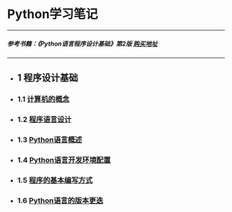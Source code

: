 # Python学习笔记
***
##### 参考书籍：《Python语言程序设计基础》第2版 [购买地址](http://www.hep.com.cn/book/details?uuid=56ed1a12-1515-1000-a9a4-8b199bb65ff2)
***
- ## 1 程序设计基础
 - ### 1.1 [计算机的概念](https://github.com/JackZander/Python-Note/blob/master/1.1%20%E8%AE%A1%E7%AE%97%E6%9C%BA%E7%9A%84%E6%A6%82%E5%BF%B5.md)
 - ### 1.2 [程序语言设计](https://github.com/JackZander/Python-Note/blob/master/1.2%E7%A8%8B%E5%BA%8F%E8%AF%AD%E8%A8%80%E8%AE%BE%E8%AE%A1.md)
 - ### 1.3 [Python语言概述](https://github.com/JackZander/Python-Note/blob/master/1.3Python%E8%AF%AD%E8%A8%80%E6%A6%82%E8%BF%B0)
 - ### 1.4 [Python语言开发环境配置](https://github.com/JackZander/Python-Note/blob/master/1.4Python%E8%AF%AD%E8%A8%80%E5%BC%80%E5%8F%91%E7%8E%AF%E5%A2%83%E9%85%8D%E7%BD%AE.md)
 - ### 1.5 [程序的基本编写方式](https://github.com/JackZander/Python-Note/blob/master/1.5%E7%A8%8B%E5%BA%8F%E7%9A%84%E5%9F%BA%E6%9C%AC%E7%BC%96%E5%86%99%E6%96%B9%E6%B3%95.md)
 - ### 1.6 [Python语言的版本更迭](https://github.com/JackZander/Python-Note/blob/master/1.6%20Python%E8%AF%AD%E8%A8%80%E7%9A%84%E7%89%88%E6%9C%AC%E6%9B%B4%E8%BF%AD.md)
